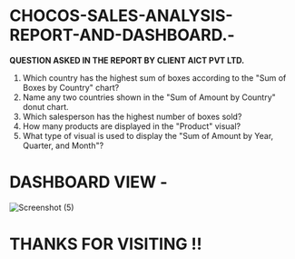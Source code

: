 # CHOCOS-SALES-ANALYSIS-REPORT-AND-DASHBOARD.- 

**QUESTION ASKED IN THE REPORT BY CLIENT AICT PVT LTD.** 

1. Which country has the highest sum of boxes according to the "Sum of Boxes by Country" chart?
2. Name any two countries shown in the "Sum of Amount by Country" donut chart.
3. Which salesperson has the highest number of boxes sold?
4. How many products are displayed in the "Product" visual?
5. What type of visual is used to display the "Sum of Amount by Year, Quarter, and Month"?

# DASHBOARD VIEW - 

![Screenshot (5)](https://github.com/user-attachments/assets/6a36b2e5-1e15-4546-a812-0ddc20a8d210) 


# THANKS FOR VISITING !! 
